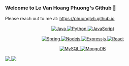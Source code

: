 ### Welcome to Le Van Hoang Phuong's Github 👋
Please reach out to me at: https://phuonglvh.github.io
<!--
**phuonglvh/phuonglvh** is a ✨ _special_ ✨ repository because its `README.md` (this file) appears on your GitHub profile.

Here are some ideas to get you started:

- 🔭 I’m currently working on ...
- 🌱 I’m currently learning ...
- 👯 I’m looking to collaborate on ...
- 🤔 I’m looking for help with ...
- 💬 Ask me about ...
- 📫 How to reach me: ...
- 😄 Pronouns: ...
- ⚡ Fun fact: ...
-->
<!-- [![Phuong Le Van Hoang's github stats](https://github-readme-stats.vercel.app/api?username=phuonglvh&show_icons=true&layout=compact&include_all_commits=true&theme=graywhite&count_private=true&show_owner=true)](https://github.com/phuonglvh)

[![Top Langs](https://github-readme-stats.vercel.app/api/top-langs/?username=phuonglvh&show_icons=true&layout=compact&include_all_commits=true&theme=graywhite&count_private=true&show_owner=true)](https://github.com/phuonglvh)
 -->
<p align="center">
    <a href="https://www.oracle.com/java/">
        <img align="center" alt="Java"
            src="https://img.shields.io/badge/-Java-3626e3?style=flat-square&logo=Java&logoColor=007396" />
    </a>
    <a href="https://www.python.org/">
        <img align="center" alt="Python"
            src="https://img.shields.io/badge/-Python-e5cd0c?style=flat-square&logo=Python&logoColor=3776AB" />
    </a>
    <a href="https://developer.mozilla.org/en-US/docs/Web/JavaScript">
        <img align="center" alt="JavaScript"
            src="https://img.shields.io/badge/-JavaScript-e34f26?style=flat-square&logo=JavaScript&logoColor=F7DF1E" />
    </a>
</p>

<p align="center">
    <a href="https://spring.io/">
        <img align="center" alt="Spring"
            src="https://img.shields.io/badge/-Spring-e39b26?style=flat-square&logo=Spring&logoColor=6DB33F" />
    </a>
    <a href="https://nodejs.org/">
        <img align="center" alt="Nodejs"
            src="https://img.shields.io/badge/-NodeJs-e39b26?style=flat-square&logo=javascript&logoColor=F7DF1E" />
    </a>
    <a href="https://expressjs.com/">
        <img align="center" alt="Expressjs"
            src="https://img.shields.io/badge/-Express-e39b26?style=flat-square&logo=express&logoColor=007396" />
    </a>
    <a href="https://reactjs.org/">
        <img align="center" alt="React"
            src="https://img.shields.io/badge/-React-e39b26?style=flat-square&logo=React&logoColor=61DAFB" />
    </a>
</p>

<p align="center">
    <a href="https://www.mysql.com/">
        <img align="center" alt="MySQL"
            src="https://img.shields.io/badge/-MySQL-e39b26?style=flat-square&logo=MySQL&logoColor=4479A1" />
    </a>
    <a href="https://www.mongodb.com/">
        <img align="center" alt="MongoDB"
            src="https://img.shields.io/badge/-MongoDB-e39b26?style=flat-square&logo=mongodb&logoColor=47A248" />
    </a>
</p>

<a href="https://github.com/phuonglvh">
    <img align="center"
        src="https://github-readme-stats.vercel.app/api?username=phuonglvh&show_icons=true&layout=compact&include_all_commits=true&theme=graywhite&count_private=true&show_owner=true" />
</a>
<a href="https://github.com/phuonglvh">
    <img align="center"
        src="https://github-readme-stats.vercel.app/api/top-langs/?username=phuonglvh&show_icons=true&layout=compact&include_all_commits=true&theme=graywhite&count_private=true&show_owner=true" />
</a>
